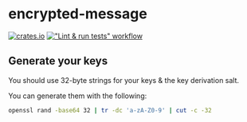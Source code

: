 # encrypted-message
[![crates.io](https://img.shields.io/crates/v/encrypted-message.svg)](https://crates.io/crates/encrypted-message)
[!["Lint & run tests" workflow](https://github.com/RigoOnRails/encrypted-message/actions/workflows/development.yml/badge.svg)](https://github.com/RigoOnRails/encrypted-message/actions/workflows/development.yml)

## Generate your keys
You should use 32-byte strings for your keys & the key derivation salt.

You can generate them with the following:
```bash
openssl rand -base64 32 | tr -dc 'a-zA-Z0-9' | cut -c -32
```
